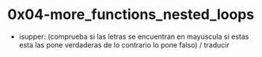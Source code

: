 # 0x04-more_functions_nested_loops

- isupper: (comprueba si las letras se encuentran en mayuscula si estas esta las pone verdaderas de lo contrario lo pone falso) / traducir

